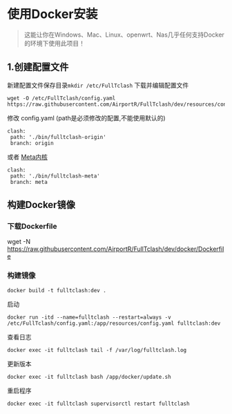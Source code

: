 # 使用Docker安装

> 这能让你在Windows、Mac、Linux、openwrt、Nas几乎任何支持Docker的环境下使用此项目！

## 1.创建配置文件
新建配置文件保存目录`mkdir /etc/FullTclash`
下载并编辑配置文件
```
wget -O /etc/FullTclash/config.yaml https://raw.githubusercontent.com/AirportR/FullTclash/dev/resources/config.yaml.example
```
修改 config.yaml (path是必须修改的配置,不能使用默认的)
```
clash:
 path: './bin/fulltclash-origin'
 branch: origin
```
或者 [Meta内核](https://github.com/AirportR/FullTCore/tree/meta)
```
clash:
 path: './bin/fulltclash-meta'
 branch: meta
```

## 构建Docker镜像

### 下载Dockerfile
wget -N https://raw.githubusercontent.com/AirportR/FullTclash/dev/docker/Dockerfile

### 构建镜像
```
docker build -t fulltclash:dev .
```

启动
```
docker run -itd --name=fulltclash --restart=always -v /etc/FullTclash/config.yaml:/app/resources/config.yaml fulltclash:dev
```
查看日志
```
docker exec -it fulltclash tail -f /var/log/fulltclash.log
```
更新版本
```
docker exec -it fulltclash bash /app/docker/update.sh
```
重启程序
```
docker exec -it fulltclash supervisorctl restart fulltclash
```